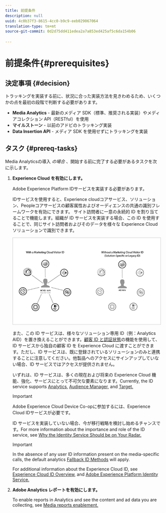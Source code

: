 ```yaml
---
title: 前提条件
description: null
uuid: 4c0b37f3-8615-4cc0-b9c9-eeb029067064
translation-type: tm+mt
source-git-commit: 0d2d75dd411edea2a7a853ed425af5c6da154b06

---
```



# 前提条件{#prerequisites}

## 決定事項 {#decision}

トラッキングを実装する前に、状況に合った実装方法を見きわめるため、いくつかの点を最初の段階で判断する必要があります。

* **Media Analytics** - 最新のメディア SDK（標準、推奨される実装）やメディアコレクション API（RESTful）を使用
* **マイルストーン** - 以前のアドビのトラッキング実装
* **Data Insertion API** - メディア SDK を使用せずにトラッキングを実装

## タスク {#prereq-tasks}

Media Analyticsの導入 *の場合* 、開始する前に完了する必要があるタスクを次に示します。

1. **Experience Cloud を有効にします。**

   Adobe Experience Platform IDサービスを実装する必要があります。

   IDサービスを使用すると、Experience cloudコアサービス、ソリューション、Peopleコアサービスの顧客属性およびオーディエンスの共通の識別フレームワークを有効にできます。 サイト訪問者に一意の永続的 ID を割り当てることで機能します。組織が ID サービスを実装する場合、この ID を使用することで、同じサイト訪問者およびそのデータを様々な Experience Cloud ソリューションで識別できます。

   ![](assets/mc_id_service_graphic.png)

   また、この ID サービスは、様々なソリューション専用 ID（例：Analytics AID）を置き換えることができます。[顧客 ID と認証状態](https://marketing.adobe.com/resources/help/en_US/mcvid/mcvid-authenticated-state.html)の機能を使用して、ID サービスから独自の顧客 ID を Experience Cloud に渡すことができます。ただし、ID サービスは、既に登録されているソリューションのみと連携することに注意してください。他製品へのアクセスにサインアップしていない場合、ID サービスではアクセスが提供されません。

   いずれは、ID サービスは、多くの現在および将来の Experience Cloud 機能、強化、サービスにとって不可欠な要素になります。Currently, the ID service supports [Analytics,](https://www.adobe.com/marketing-cloud/web-analytics.html) [Audience Manager,](https://www.adobe.com/marketing-cloud/data-management-platform.html) and [Target.](https://www.adobe.com/marketing-cloud/testing-targeting.html)

   >[!IMPORTANT]
   >
   >Adobe Experience Cloud Device Co-opに参加するには、Experience Cloud IDサービスが必要です。

   ID サービスを実装していない場合、今が移行戦略を検討し始めるチャンスです。For more information about the importance and role of the ID service, see [Why the Identity Service Should be on Your Radar.](https://blogs.adobe.com/digitalmarketing/analytics/why-new-adobe-marketing-cloud-id-service-should-be-on-your-radar/)

   >[!IMPORTANT]
   >
   >In the absence of any user ID information present on the media-specific calls, the default analytics [Fallback ID Methods](https://docs-author.corp.adobe.com/content/help/en/analytics/implementation/javascript-implementation/unique-visitors/visid-fallback.html) will apply.

   For additional information about the Experience Cloud ID, see [Experience Cloud ID Overview,](https://marketing.adobe.com/resources/help/en_US/mcvid/mcvid-overview.html) and [Adobe Experience Platform Identity Service.](https://marketing.adobe.com/resources/help/en_US/mcvid/)

1. **Adobe Analytics レポートを有効にします。**

   To enable reports in Analytics and see the content and ad data you are collecting, see [Media reports enablement.](/help/media-reports/media-reports-enable.md)

